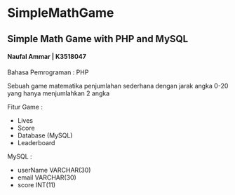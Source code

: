 # SimpleMathGame
<h2>Simple Math Game with PHP and MySQL</h2>
<h4>Naufal Ammar | K3518047 </h4>

Bahasa Pemrograman : PHP

Sebuah game matematika penjumlahan sederhana dengan jarak angka 0-20 yang hanya menjumlahkan 2 angka

Fitur Game :
- Lives
- Score
- Database (MySQL)
- Leaderboard

MySQL :
- userName VARCHAR(30)
- email VARCHAR(30)
- score INT(11)
